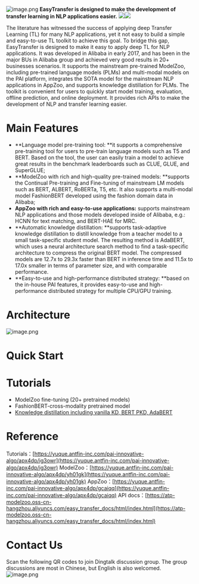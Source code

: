 ![image.png](https://intranetproxy.alipay.com/skylark/lark/0/2020/png/34639/1600266657075-c04a81af-c21a-4846-80ef-d97b1b7f9d6f.png#align=left&display=inline&height=159&margin=%5Bobject%20Object%5D&name=image.png&originHeight=608&originWidth=702&size=42626&status=done&style=none&width=184)
**EasyTransfer is designed to make the development of transfer learning in NLP applications easier.**
[![](https://intranetproxy.alipay.com/skylark/lark/0/2020/svg/34639/1600266548658-bed57cc0-4570-4083-b372-c981b648a549.svg#align=left&display=inline&height=24&margin=%5Bobject%20Object%5D&originHeight=20&originWidth=96&size=0&status=done&style=none&width=115)](https://huggingface.co/transformers/index.html)[![](https://intranetproxy.alipay.com/skylark/lark/0/2020/svg/34639/1600266553304-e6c2c66a-871e-4e12-b85f-bd051f342914.svg#align=left&display=inline&height=24&margin=%5Bobject%20Object%5D&originHeight=24&originWidth=137&size=0&status=done&style=none&width=137)](https://dsw-dev.data.aliyun.com/#/?fileUrl=https://pai-public-data.oss-cn-beijing.aliyuncs.com/easytransfer/easytransfer-quick_start.ipynb&fileName=easytransfer-quick_start.ipynb)


The literature has witnessed the success of applying deep Transfer Learning (TL) for many NLP applications, yet it not easy to build a simple and easy-to-use TL toolkit to achieve this goal. To bridge this gap, EasyTransfer is designed to make it easy to apply deep TL for NLP applications. It was developed in Alibaba in early 2017, and has been in the major BUs in Alibaba group and achieved very good results in 20+ businesses scenarios. It supports the mainstream pre-trained ModelZoo, including pre-trained language models (PLMs) and multi-modal models on the PAI platform, integrates the SOTA model for the mainstream NLP applications in AppZoo, and supports knowledge distillation for PLMs. The toolkit is convenient for users to quickly start model training, evaluation, offline prediction, and online deployment. It provides rich APIs to make the development of NLP and transfer learning easier.

# Main Features

- **Language model pre-training tool: **it supports a comprehensive pre-training tool for users to pre-train language models such as T5 and BERT. Based on the tool, the user can easily train a model to achieve great results in the benchmark leaderboards such as CLUE, GLUE, and SuperGLUE;
- **ModelZoo with rich and high-quality pre-trained models: **supports the Continual Pre-training and Fine-tuning of mainstream LM models such as BERT, ALBERT, RoBERTa, T5, etc. It also supports a multi-modal model FashionBERT developed using the fashion domain data in Alibaba;
- **AppZoo with rich and easy-to-use applications:** supports mainstream NLP applications and those models developed inside of Alibaba, e.g.: HCNN for text matching, and BERT-HAE for MRC.
- **Automatic knowledge distillation: **supports task-adaptive knowledge distillation to distill knowledge from a teacher model to a small task-specific student model. The resulting method is AdaBERT, which uses a neural architecture search method to find a task-specific architecture to compress the original BERT model. The compressed models are 12.7x to 29.3x faster than BERT in inference time and 11.5x to 17.0x smaller in terms of parameter size, and with comparable performance.
- **Easy-to-use and high-performance distributed strategy: **based on the in-house PAI features, it provides easy-to-use and high-performance distributed strategy for multiple CPU/GPU training.

# Architecture
![image.png](https://intranetproxy.alipay.com/skylark/lark/0/2020/png/34639/1597657331054-5bb31845-7d46-4cef-8518-f5576783fdf5.png#align=left&display=inline&height=357&margin=%5Bobject%20Object%5D&name=image.png&originHeight=713&originWidth=1492&size=182794&status=done&style=none&width=746)
# Quick Start


# Tutorials

- ModelZoo fine-tuning  (20+ pretrained models)
- FashionBERT-cross-modality pretrained model
- [Knowledge distillation including vanilla KD, BERT PKD, AdaBERT](https://www.yuque.com/easytransfer/itfpm9/kp1dtx)

# Reference
Tutorials：[https://yuque.antfin-inc.com/pai-innovative-algo/apx4dp/ig3owr](https://yuque.antfin-inc.com/pai-innovative-algo/apx4dp/ig3owr)
ModelZoo：[https://yuque.antfin-inc.com/pai-innovative-algo/apx4dp/yh01gk](https://yuque.antfin-inc.com/pai-innovative-algo/apx4dp/yh01gk)
AppZoo：[https://yuque.antfin-inc.com/pai-innovative-algo/apx4dp/gcaiqq](https://yuque.antfin-inc.com/pai-innovative-algo/apx4dp/gcaiqq)
API docs：[https://atp-modelzoo.oss-cn-hangzhou.aliyuncs.com/easy_transfer_docs/html/index.html](https://atp-modelzoo.oss-cn-hangzhou.aliyuncs.com/easy_transfer_docs/html/index.html)


# Contact Us
Scan the following QR codes to join Dingtalk discussion group. The group discussions are most in Chinese, but English is also welcomed.
![image.png](https://intranetproxy.alipay.com/skylark/lark/0/2020/png/34639/1600273487223-23b2d405-07b0-40d5-8c1f-14135c18720c.png#align=left&display=inline&height=352&margin=%5Bobject%20Object%5D&name=image.png&originHeight=1178&originWidth=1016&size=312154&status=done&style=none&width=304)




